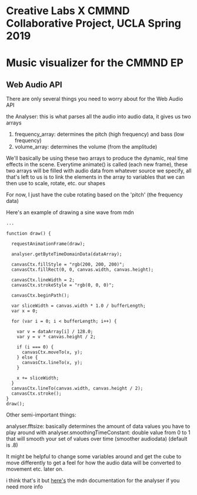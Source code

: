 # Creative Labs X CMMND Collaborative Project, UCLA Spring 2019
# Music visualizer for the CMMND EP


## Web Audio API 
There are only several things you need to worry about for the Web Audio API

the Analyser: this is what parses all the audio into audio data, it gives us two arrays

  1. frequency_array: determines the pitch (high frequency) and bass (low frequency)
  2. volume_array: determines the volume (from the amplitude)

We'll basically be using these two arrays to produce the dynamic, real time effects in the scene. 
Everytime animate() is called (each new frame), these two arrays will be filled with audio data from whatever source we specify, all that's left to us is to link the elements in the array to variables that we can then use to scale, rotate, etc. our shapes

For now, I just have the cube rotating based on the 'pitch' (the frequency data) 

Here's an example of drawing a sine wave from mdn

```
...

function draw() {

  requestAnimationFrame(draw);

  analyser.getByteTimeDomainData(dataArray);

  canvasCtx.fillStyle = "rgb(200, 200, 200)";
  canvasCtx.fillRect(0, 0, canvas.width, canvas.height);

  canvasCtx.lineWidth = 2;
  canvasCtx.strokeStyle = "rgb(0, 0, 0)";

  canvasCtx.beginPath();

  var sliceWidth = canvas.width * 1.0 / bufferLength;
  var x = 0;

  for (var i = 0; i < bufferLength; i++) {

    var v = dataArray[i] / 128.0;
    var y = v * canvas.height / 2;

    if (i === 0) {
      canvasCtx.moveTo(x, y);
    } else {
      canvasCtx.lineTo(x, y);
    }

    x += sliceWidth;
  }
  canvasCtx.lineTo(canvas.width, canvas.height / 2);
  canvasCtx.stroke();
}
draw();

```

Other semi-important things: 

analyser.fftsize: basically determines the amount of data values you have to play around with 
analyser.smoothingTimeConstant: double value from 0 to 1 that will smooth your set of values over time (smoother audiodata) (default is .8)

It might be helpful to change some variables around and get the cube to move differently to get a feel for how 
the audio data will be converted to movement etc. later on.

i think that's it but [here's](https://developer.mozilla.org/en-US/docs/Web/API/AnalyserNode) the mdn documentation for the analyser if you need more info 


